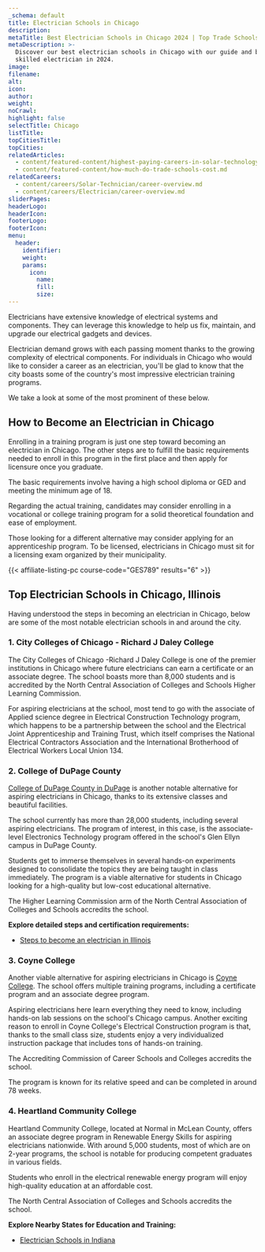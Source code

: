 ```yaml
---
_schema: default
title: Electrician Schools in Chicago
description:
metaTitle: Best Electrician Schools in Chicago 2024 | Top Trade Schools
metaDescription: >-
  Discover our best electrician schools in Chicago with our guide and become a
  skilled electrician in 2024.
image:
filename:
alt:
icon:
author:
weight:
noCrawl:
highlight: false
selectTitle: Chicago
listTitle:
topCitiesTitle:
topCities:
relatedArticles:
  - content/featured-content/highest-paying-careers-in-solar-technology.md
  - content/featured-content/how-much-do-trade-schools-cost.md
relatedCareers:
  - content/careers/Solar-Technician/career-overview.md
  - content/careers/Electrician/career-overview.md
sliderPages:
headerLogo:
headerIcon:
footerLogo:
footerIcon:
menu:
  header:
    identifier:
    weight:
    params:
      icon:
        name:
        fill:
        size:
---
```

Electricians have extensive knowledge of electrical systems and components. They can leverage this knowledge to help us fix, maintain, and upgrade our electrical gadgets and devices.

Electrician demand grows with each passing moment thanks to the growing complexity of electrical components. For individuals in Chicago who would like to consider a career as an electrician, you'll be glad to know that the city boasts some of the country's most impressive electrician training programs.

We take a look at some of the most prominent of these below.

## **How to Become an Electrician in Chicago**

Enrolling in a training program is just one step toward becoming an electrician in Chicago. The other steps are to fulfill the basic requirements needed to enroll in this program in the first place and then apply for licensure once you graduate.

The basic requirements involve having a high school diploma or GED and meeting the minimum age of 18.

Regarding the actual training, candidates may consider enrolling in a vocational or college training program for a solid theoretical foundation and ease of employment.

Those looking for a different alternative may consider applying for an apprenticeship program. To be licensed, electricians in Chicago must sit for a licensing exam organized by their municipality.

{{< affiliate-listing-pc course-code="GES789" results="6" >}}

## **Top Electrician Schools in Chicago, Illinois**

Having understood the steps in becoming an electrician in Chicago, below are some of the most notable electrician schools in and around the city.

### **1\. City Colleges of Chicago - Richard J Daley College**

The City Colleges of Chicago -Richard J Daley College is one of the premier institutions in Chicago where future electricians can earn a certificate or an associate degree. The school boasts more than 8,000 students and is accredited by the North Central Association of Colleges and Schools Higher Learning Commission.

For aspiring electricians at the school, most tend to go with the associate of Applied science degree in Electrical Construction Technology program, which happens to be a partnership between the school and the Electrical Joint Apprenticeship and Training Trust, which itself comprises the National Electrical Contractors Association and the International Brotherhood of Electrical Workers Local Union 134.

### 2\. College of DuPage County

[College of DuPage County in DuPage](https://www.cod.edu/) is another notable alternative for aspiring electricians in Chicago, thanks to its extensive classes and beautiful facilities.

The school currently has more than 28,000 students, including several aspiring electricians. The program of interest, in this case, is the associate-level Electronics Technology program offered in the school's Glen Ellyn campus in DuPage County.

Students get to immerse themselves in several hands-on experiments designed to consolidate the topics they are being taught in class immediately. The program is a viable alternative for students in Chicago looking for a high-quality but low-cost educational alternative.

The Higher Learning Commission arm of the North Central Association of Colleges and Schools accredits the school.

**Explore detailed steps and certification requirements:**

* [Steps to become an electrician in Illinois](https://toptradeschools.com/near-you/electrician/illinois)

### 3\. Coyne College

Another viable alternative for aspiring electricians in Chicago is [Coyne College](https://www.coynecollege.edu/). The school offers multiple training programs, including a certificate program and an associate degree program.

Aspiring electricians here learn everything they need to know, including hands-on lab sessions on the school's Chicago campus. Another exciting reason to enroll in Coyne College's Electrical Construction program is that, thanks to the small class size, students enjoy a very individualized instruction package that includes tons of hands-on training.

The Accrediting Commission of Career Schools and Colleges accredits the school.

The program is known for its relative speed and can be completed in around 78 weeks.

### 4\. Heartland Community College

Heartland Community College, located at Normal in McLean County, offers an associate degree program in Renewable Energy Skills for aspiring electricians nationwide. With around 5,000 students, most of which are on 2-year programs, the school is notable for producing competent graduates in various fields.

Students who enroll in the electrical renewable energy program will enjoy high-quality education at an affordable cost.

The North Central Association of Colleges and Schools accredits the school.

**Explore Nearby States for Education and Training:**

* [Electrician Schools in Indiana](https://toptradeschools.com/near-you/electrician/indiana/)